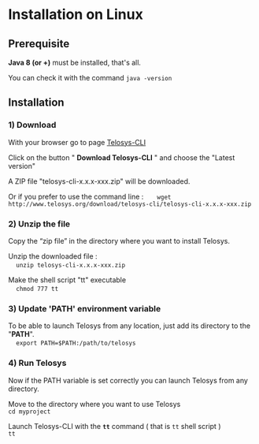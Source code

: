 # Installation on Linux

## Prerequisite

**Java 8 (or +)** must be installed, that's all.

You can check it with the command  `java -version`

## Installation

### 1) Download

With your browser go to page [Telosys-CLI](http://www.telosys.org/cli.html)

Click on the button " **Download Telosys-CLI** " and choose the "Latest version"

A ZIP file "telosys-cli-x.x.x-xxx.zip" will be downloaded.

Or if you prefer to use the command line :        `wget http://www.telosys.org/download/telosys-cli/telosys-cli-x.x.x-xxx.zip`

### 2) Unzip the file

Copy the “zip file” in the directory where you want to install Telosys.

Unzip the downloaded file :    \
    `unzip telosys-cli-x.x.x-xxx.zip`

Make the shell script "tt" executable    \
    `chmod 777 tt`

### 3) Update 'PATH' environment variable

To be able to launch Telosys from any location, just add its directory to the "**PATH**".  \
    `export PATH=$PATH:/path/to/telosys`

### 4) Run Telosys

Now if the PATH variable is set correctly you can launch Telosys from any directory.

Move to the directory where you want to use Telosys     \
&#x20;   `cd myproject`

Launch Telosys-CLI with the **`tt`** command ( that is `tt` shell script )    \
&#x20;   `tt`
